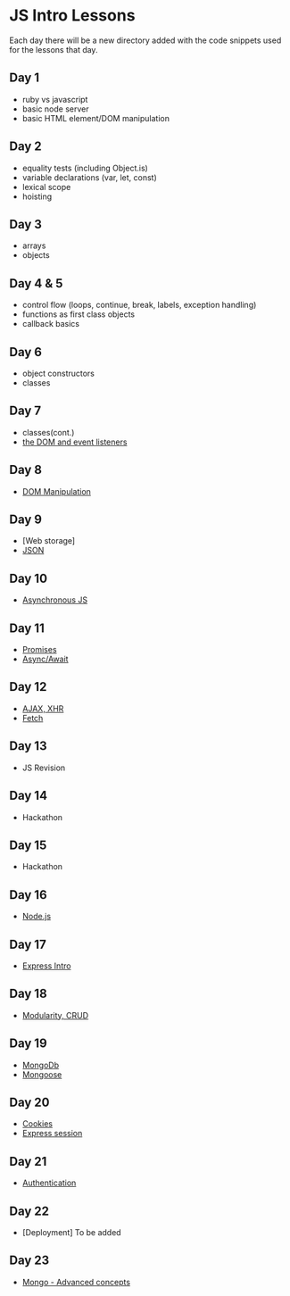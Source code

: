 # JS Intro Lessons

Each day there will be a new directory added with the code snippets used for the lessons that day.

## Day 1

- ruby vs javascript
- basic node server
- basic HTML element/DOM manipulation

## Day 2

- equality tests (including Object.is)
- variable declarations (var, let, const)
- lexical scope
- hoisting

## Day 3

- arrays
- objects

## Day 4 & 5

- control flow (loops, continue, break, labels, exception handling)
- functions as first class objects
- callback basics

## Day 6

- object constructors
- classes

## Day 7

- classes(cont.)
- [the DOM and event listeners](Dom_EventListeners/README.md)

## Day 8

- [DOM Manipulation](DOM_Manipulation/README.md)

## Day 9

- [Web storage]
- [JSON](JSON/README.md)

## Day 10

- [Asynchronous JS](Sync_Async_EventLoop/README.md)

## Day 11

- [Promises](Promises/README.md)
- [Async/Await](Async_Await/README.md)

## Day 12

- [AJAX, XHR](https://github.com/CoderAcademy-BRI/js-intro-lessons/tree/master/AJAX)
- [Fetch](https://github.com/CoderAcademy-BRI/js-intro-lessons/tree/master/FetchAPI)

## Day 13

- JS Revision

## Day 14

- Hackathon

## Day 15

- Hackathon

## Day 16

- [Node.js](https://github.com/CoderAcademy-BRI/js-intro-lessons/tree/master/Node)

## Day 17

- [Express Intro](https://github.com/CoderAcademy-BRI/js-intro-lessons/tree/master/Express)

## Day 18

- [Modularity, CRUD](https://github.com/CoderAcademy-BRI/js-intro-lessons/tree/master/Modularity)

## Day 19

- [MongoDb](https://github.com/CoderAcademy-BRI/js-intro-lessons/tree/master/MongoDb)
- [Mongoose](https://github.com/CoderAcademy-BRI/js-intro-lessons/tree/master/Mongoose)

## Day 20

- [Cookies](https://github.com/CoderAcademy-BRI/js-intro-lessons/tree/master/Cookies)
- [Express session](https://github.com/CoderAcademy-BRI/js-intro-lessons/tree/master/Express-session)

## Day 21

- [Authentication](https://github.com/CoderAcademy-BRI/js-intro-lessons/tree/master/Authentication)

## Day 22

- [Deployment] To be added

## Day 23

- [Mongo - Advanced concepts](https://github.com/CoderAcademy-BRI/js-intro-lessons/tree/master/Mongo_Advanced)
